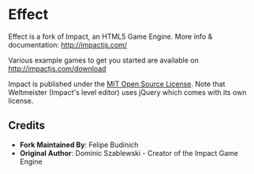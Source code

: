 # Effect

Effect is a fork of Impact, an HTML5 Game Engine. More info & documentation: http://impactjs.com/

Various example games to get you started are available on http://impactjs.com/download

Impact is published under the [MIT Open Source License](http://opensource.org/licenses/mit-license.php). Note that Weltmeister (Impact's level editor) uses jQuery which comes with its own license.

## Credits
- **Fork Maintained By**: Felipe Budinich
- **Original Author**: Dominic Szablewski - Creator of the Impact Game Engine
